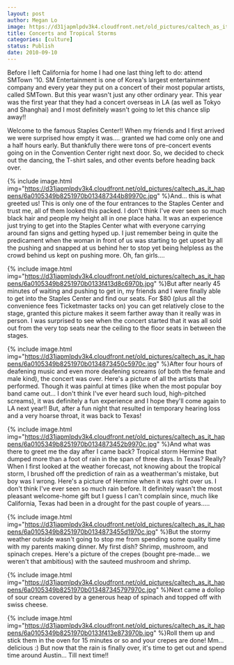 ```yaml
---
layout: post
author: Megan Lo
image: https://d31japmlpdv3k4.cloudfront.net/old_pictures/caltech_as_it_happens/6a0105349b8251970b0133f413d4a3970b.jpg
title: Concerts and Tropical Storms
categories: [culture]
status: Publish
date: 2010-09-10
---
```


Before I left California for home I had one last thing left to do: attend SMTown '10. SM Entertainment is one of Korea's largest entertainment company and every year they put on a concert of their most popular artists, called SMTown. But this year wasn't just any other ordinary year. This year was the first year that they had a concert overseas in LA (as well as Tokyo and Shanghai) and I most definitely wasn't going to let this chance slip away!!

Welcome to the famous Staples Center!! When my friends and I first arrived we were surprised how empty it was.... granted we had come only one and a half hours early. But thankfully there were tons of pre-concert events going on in the Convention Center right next door. So, we decided to check out the dancing, the T-shirt sales, and other events before heading back over.


{% include image.html img="https://d31japmlpdv3k4.cloudfront.net/old_pictures/caltech_as_it_happens/6a0105349b8251970b013487344b89970c.jpg" %}And... this is what greeted us! This is only one of the four entrances to the Staples Center and trust me, all of them looked this packed. I don't think I've ever seen so much black hair and people my height all in one place haha. It was an experience just trying to get into the Staples Center what with everyone carrying around fan signs and getting hyped up. I just remember being in quite the predicament when the woman in front of us was starting to get upset by all the pushing and snapped at us behind her to stop yet being helpless as the crowd behind us kept on pushing more. Oh, fan girls....


{% include image.html img="https://d31japmlpdv3k4.cloudfront.net/old_pictures/caltech_as_it_happens/6a0105349b8251970b0133f413d8c6970b.jpg" %}But after nearly 45 minutes of waiting and pushing to get in, my friends and I were finally able to get into the Staples Center and find our seats. For $80 (plus all the convenience fees Ticketmaster tacks on) you can get relatively close to the stage, granted this picture makes it seem farther away than it really was in person. I was surprised to see when the concert started that it was all sold out from the very top seats near the ceiling to the floor seats in between the stages.


{% include image.html img="https://d31japmlpdv3k4.cloudfront.net/old_pictures/caltech_as_it_happens/6a0105349b8251970b0134873450c5970c.jpg" %}After four hours of deafening music and even more deafening screams (of both the female and male kind), the concert was over. Here's a picture of all the artists that performed. Though it was painful at times (like when the most popular boy band came out... I don't think I've ever heard such loud, high-pitched screams), it was definitely a fun experience and I hope they'll come again to LA next year!!
But, after a fun night that resulted in temporary hearing loss and a very hoarse throat, it was back to Texas!


{% include image.html img="https://d31japmlpdv3k4.cloudfront.net/old_pictures/caltech_as_it_happens/6a0105349b8251970b0134873452b9970c.jpg" %}And what was there to greet me the day after I came back? Tropical storm Hermine that dumped more than a foot of rain in the span of three days. In Texas? Really? When I first looked at the weather forecast, not knowing about the tropical storm, I brushed off the prediction of rain as a weatherman's mistake, but boy was I wrong. Here's a picture of Hermine when it was right over us. I don't think I've ever seen so much rain before. It definitely wasn't the most pleasant welcome-home gift but I guess I can't complain since, much like California, Texas had been in a drought for the past couple of years.....


{% include image.html img="https://d31japmlpdv3k4.cloudfront.net/old_pictures/caltech_as_it_happens/6a0105349b8251970b0134873455d1970c.jpg" %}But the stormy weather outside wasn't going to stop me from spending some quality time with my parents making dinner. My first dish? Shrimp, mushroom, and spinach crepes. Here's a picture of the crepes (bought pre-made... we weren't that ambitious) with the sauteed mushroom and shrimp.


{% include image.html img="https://d31japmlpdv3k4.cloudfront.net/old_pictures/caltech_as_it_happens/6a0105349b8251970b013487345797970c.jpg" %}Next came a dollop of sour cream covered by a generous heap of spinach and topped off with swiss cheese.


{% include image.html img="https://d31japmlpdv3k4.cloudfront.net/old_pictures/caltech_as_it_happens/6a0105349b8251970b0133f413e873970b.jpg" %}Roll them up and stick them in the oven for 15 minutes or so and your crepes are done! Mm... delicious :)
But now that the rain is finally over, it's time to get out and spend time around Austin... Till next time!!
